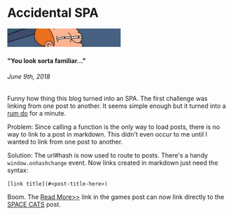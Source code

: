 # Accidental SPA
![can't tell if](img/frysquint.jpeg)
#### "You look sorta familiar..."
###### *June 9th, 2018*



Funny how thing this blog turned into an SPA. The first challenge was linking from one post to another. It seems simple enough but it turned into a [rum do](https://www.phrases.org.uk/meanings/307350.html) for a minute.

Problem: Since calling a function is the only way to load posts, there is no way to link to a post in markdown. This didn't even occur to me until I wanted to link from one post to another. 

Solution: The url#hash is now used to route to posts. There's a handy ```window.onhashchange``` event. Now links created in markdown just need the syntax:
```
[link title](#<post-title-here>)
```

Boom. The [Read More>>](#games) link in the games post can now link directly to the [SPACE CATS](#spacecats-Intro) post.